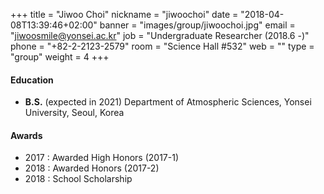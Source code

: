 +++
title = "Jiwoo Choi"
nickname = "jiwoochoi"
date = "2018-04-08T13:39:46+02:00"
banner = "images/group/jiwoochoi.jpg"
email = "jiwoosmile@yonsei.ac.kr"
job = "Undergraduate Researcher (2018.6 -)"
phone = "+82-2-2123-2579"
room = "Science Hall #532"
web = ""
type = "group"
weight = 4
+++

#### Education
+ **B.S.** (expected in 2021) Department of Atmospheric Sciences, Yonsei University, Seoul, Korea

#### Awards
+ 2017 : Awarded High Honors (2017-1)
+ 2018 : Awarded Honors (2017-2)
+ 2018 : School Scholarship
